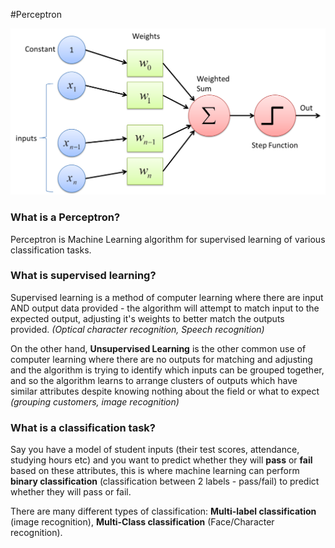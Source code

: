 #Perceptron

![Perceptron Model](/misc/images/perceptron-model.jpg)

### What is a Perceptron?

Perceptron is Machine Learning algorithm for supervised learning of various classification tasks.

### What is supervised learning?

Supervised learning is a method of computer learning where there are input AND output data provided - the algorithm will attempt to match input to the expected output, adjusting it's weights to better match the outputs provided. *(Optical character recognition, Speech recognition)*

On the other hand, **Unsupervised Learning** is the other common use of computer learning where there are no outputs for matching and adjusting and the algorithm is trying to identify which inputs can be grouped together, and so the algorithm learns to arrange clusters of outputs which have similar attributes despite knowing nothing about the field or what to expect *(grouping customers, image recognition)*

### What is a classification task?

Say you have a model of student inputs (their test scores, attendance, studying hours etc) and you want to predict whether they will **pass** or **fail** based on these attributes, this is where machine learning can perform **binary classification** (classification between 2 labels - pass/fail) to predict whether they will pass or fail.

There are many different types of classification: **Multi-label classification** (image recognition), **Multi-Class classification** (Face/Character recognition).